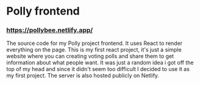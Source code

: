 # Polly frontend
### https://pollybee.netlify.app/

The source code for my Polly project frontend. It uses React to render everything on the page.
This is my first react project, it's just a simple website where you can creating voting polls and share them to get information about what people want.
It was just a random idea i got off the top of my head and since it didn't seem too difficult I decided to use it as my first project. The server is also hosted publicly on Netlify.
